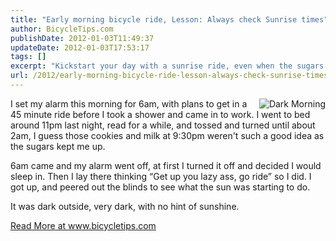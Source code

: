 ```yaml
---
title: "Early morning bicycle ride, Lesson: Always check Sunrise times"
author: BicycleTips.com
publishDate: 2012-01-03T11:49:37
updateDate: 2012-01-03T17:53:17
tags: []
excerpt: "Kickstart your day with a sunrise ride, even when the sugars keep you up and the sun is not out yet. Find motivation on bicycletips.com!"
url: /2012/early-morning-bicycle-ride-lesson-always-check-sunrise-times  # Use the generated URL with year
---
```

<p><img src="https://www.bicycletips.com/portals/18/content/1-3-12-DarkMorning_320.jpg" alt="Dark Morning" style="float: right;" />I set my alarm this morning for 6am, with plans to get in a 45 minute ride before I took a shower and came in to work. I went to bed around 11pm last night, read for a while, and tossed and turned until about 2am, I guess those cookies and milk at 9:30pm weren't such a good idea as the sugars kept me up.</p> <p>6am came and my alarm went off, at first I turned it off and decided I would sleep in. Then I lay there thinking &ldquo;Get up you lazy ass, go ride&rdquo; so I did. I got up, and peered out the blinds to see what the sun was starting to do.</p> <p>It was dark outside, very dark, with no hint of sunshine.</p> <a href="https://www.bicycletips.com/tips/aid/18">Read More at www.bicycletips.com</a>


